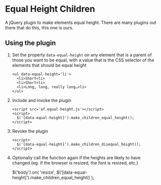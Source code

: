 Equal Height Children
=====================

A jQuery plugin to make elements equal height. There are many plugins out there
that do this, this one is ours.

Using the plugin
----------------

1.  Set the property `data-equal-height` on any element that is a parent
    of those you want to be equal, with a value that is the CSS selector
    of the elements that should be equal height
    
        <ul data-equal-height='li'>
          <li>Short<li>
          <li>Short<li>
          <li>Long, long, really long…<li>
        </ul>

1.  Include and invoke the plugin

        <script src='af.equal-height.js'></script>
        <script>
          $('[data-equal-height]').make_children_equal_height();
        </script>

1.  Revoke the plugin

        <script>
          $('[data-equal-height]').make_children_disequal_height();
        </script>

1.  Optionally call the function again if the heights are likely to have
    changed (eg. if the browser is resized, the font is resized, etc.)
    
    $('body').on(
        'resize',
        $('[data-equal-height]').make_children_equal_height()
    );
